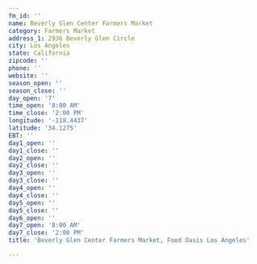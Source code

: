 ```yaml
---
fm_id: ''
name: Beverly Glen Center Farmers Market
category: Farmers Market
address_1: 2936 Beverly Glen Circle
city: Los Angeles
state: California
zipcode: ''
phone: ''
website: ''
season_open: ''
season_close: ''
day_open: '7'
time_open: '8:00 AM'
time_close: '2:00 PM'
longitude: '-118.4437'
latitude: '34.1275'
EBT: ''
day1_open: ''
day1_close: ''
day2_open: ''
day2_close: ''
day3_open: ''
day3_close: ''
day4_open: ''
day4_close: ''
day5_open: ''
day5_close: ''
day6_open: ''
day7_open: '8:00 AM'
day7_close: '2:00 PM'
title: 'Beverly Glen Center Farmers Market, Food Oasis Los Angeles'

---
```

